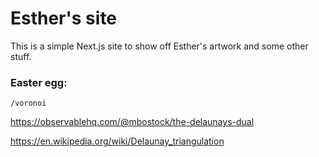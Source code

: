# Esther's site

This is a simple Next.js site to show off Esther's artwork and some other stuff.


### Easter egg:

`/voronoi`

https://observablehq.com/@mbostock/the-delaunays-dual

https://en.wikipedia.org/wiki/Delaunay_triangulation
